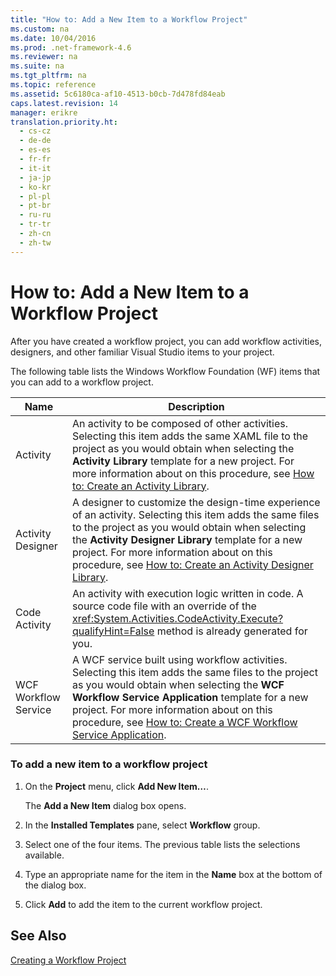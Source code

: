 ```yaml
---
title: "How to: Add a New Item to a Workflow Project"
ms.custom: na
ms.date: 10/04/2016
ms.prod: .net-framework-4.6
ms.reviewer: na
ms.suite: na
ms.tgt_pltfrm: na
ms.topic: reference
ms.assetid: 5c6180ca-af10-4513-b0cb-7d478fd84eab
caps.latest.revision: 14
manager: erikre
translation.priority.ht: 
  - cs-cz
  - de-de
  - es-es
  - fr-fr
  - it-it
  - ja-jp
  - ko-kr
  - pl-pl
  - pt-br
  - ru-ru
  - tr-tr
  - zh-cn
  - zh-tw
---
```

# How to: Add a New Item to a Workflow Project
After you have created a workflow project, you can add workflow activities, designers, and other familiar Visual Studio items to your project.  
  
 The following table lists the Windows Workflow Foundation (WF) items that you can add to a workflow project.  
  
|Name|Description|  
|----------|-----------------|  
|Activity|An activity to be composed of other activities. Selecting this item adds the same XAML file to the project as you would obtain when selecting the **Activity Library** template for a new project. For more information about on this procedure, see [How to: Create an Activity Library](../WF_Design/How-to--Create-an-Activity-Library.md).|  
|Activity Designer|A designer to customize the design-time experience of an activity. Selecting this item adds the same files to the project as you would obtain when selecting the **Activity Designer Library** template for a new project. For more information about on this procedure, see [How to: Create an Activity Designer Library](../WF_Design/How-to--Create-an-Activity-Designer-Library.md).|  
|Code Activity|An activity with execution logic written in code. A source code file with an override of the <xref:System.Activities.CodeActivity.Execute?qualifyHint=False> method is already generated for you.|  
|WCF Workflow Service|A WCF service built using workflow activities. Selecting this item adds the same files to the project as you would obtain when selecting the **WCF Workflow Service Application** template for a new project. For more information about on this procedure, see [How to: Create a WCF Workflow Service Application](../WF_Design/How-to--Create-a-WCF-Workflow-Service-Application.md).|  
  
### To add a new item to a workflow project  
  
1.  On the **Project** menu, click **Add New Item…**.  
  
     The **Add a New Item** dialog box opens.  
  
2.  In the **Installed Templates** pane, select **Workflow** group.  
  
3.  Select one of the four items. The previous table lists the selections available.  
  
4.  Type an appropriate name for the item in the **Name** box at the bottom of the dialog box.  
  
5.  Click **Add** to add the item to the current workflow project.  
  
## See Also  
 [Creating a Workflow Project](../WF_Design/Creating-a-Workflow-Project.md)